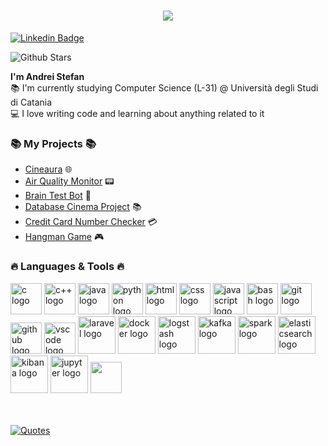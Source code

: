 <!DOCTYPE html>
<html lang="en">
  <head>
  <style>
    img.logo{
      width:50px;  
    }
  </style>
    </head>
<body>
  <h1 align="center">
    <a href="https://git.io/typing-svg">
      <img src="https://readme-typing-svg.herokuapp.com/?lines=Hi,+Developer!+💻;&center=true&size=30">
    </a>
  </h1>

  <a href="https://www.linkedin.com/in/andreistefand/">
      <img src="https://img.shields.io/badge/-Andrei-blue?style=flat-square&logo=Linkedin&logoColor=white" alt="Linkedin Badge">
  </a>

![Github Stars](https://img.shields.io/github/stars/picred?style=social)<br>

  <p>
    <strong>I'm Andrei Stefan</strong></u>
    <br>
    📚 I'm currently studying Computer Science (L-31) @ Università degli Studi di Catania
    <br>
    💻 I love writing code and learning about anything related to it
  </p>

  <h3 align="justify">📚 My Projects 📚</h3>
  <ul>
      <li><a href="https://github.com/Picred/cineaura">Cineaura</a> 🌐</li>
      <li><a href="https://github.com/Picred/air-quality-monitor">Air Quality Monitor</a> 📟</li>
      <li><a href="https://github.com/Picred/brain-test-bot">Brain Test Bot</a> 🧠</li>
      <li><a href="https://github.com/Picred/cinema-database">Database Cinema Project</a> 📚</li>
      <li><a href="https://github.com/Picred/ccn-check">Credit Card Number Checker</a> 💳</li>
      <li><a href="https://github.com/Picred/hangman-game">Hangman Game</a> 🎮</li>
  </ul>


  <h3 align="justify">🔥 Languages & Tools 🔥</h3>
  <p>
    <img class="logo" src="https://cdn.jsdelivr.net/gh/devicons/devicon@latest/icons/c/c-original.svg" style="width:50px;" alt="c logo"/>
    <img class="logo" src="https://cdn.jsdelivr.net/gh/devicons/devicon@latest/icons/cplusplus/cplusplus-original.svg" style="width:50px" alt="c++ logo" />
    <img class="logo" src="https://cdn.jsdelivr.net/gh/devicons/devicon@latest/icons/java/java-original-wordmark.svg" style="width:50px" alt="java logo"/>
    <img class="logo" src="https://cdn.jsdelivr.net/gh/devicons/devicon@latest/icons/python/python-original-wordmark.svg" style="width:50px" alt="python logo"/>
    <img class="logo" src="https://cdn.jsdelivr.net/gh/devicons/devicon@latest/icons/html5/html5-original-wordmark.svg" style="width:50px" alt="html logo"/>
    <img class="logo" src="https://cdn.jsdelivr.net/gh/devicons/devicon@latest/icons/css3/css3-original-wordmark.svg" style="width:50px" alt="css logo"/>
    <img class="logo" src="https://cdn.jsdelivr.net/gh/devicons/devicon@latest/icons/javascript/javascript-original.svg" style="width:50px" alt="javascript logo"/>
    <img class="logo" src="https://cdn.jsdelivr.net/gh/devicons/devicon@latest/icons/bash/bash-original.svg" style="width:50px" alt="bash logo"/>
    <img class="logo" src="https://cdn.jsdelivr.net/gh/devicons/devicon@latest/icons/git/git-original-wordmark.svg" style="width:50px" alt="git logo"/>
    <img class="logo" src="https://cdn.jsdelivr.net/gh/devicons/devicon@latest/icons/github/github-original-wordmark.svg" style="width:50px" alt="github logo"/>    
    <img class="logo" src="https://cdn.jsdelivr.net/gh/devicons/devicon@latest/icons/vscode/vscode-original-wordmark.svg" style="width:50px" alt="vscode logo"/>
    <img class="logo" src="https://cdn.jsdelivr.net/gh/devicons/devicon@latest/icons/laravel/laravel-original-wordmark.svg" style="width:60px" alt="laravel logo"/>
    <img class="logo"src="https://cdn.jsdelivr.net/gh/devicons/devicon@latest/icons/docker/docker-original-wordmark.svg" style="width:60px" alt="docker logo"/>
    <img class="logo" src="https://cdn.jsdelivr.net/gh/devicons/devicon@latest/icons/logstash/logstash-original-wordmark.svg" style="width:60px" alt="logstash logo"/>
    <img class="logo" src="https://cdn.jsdelivr.net/gh/devicons/devicon@latest/icons/apachekafka/apachekafka-original-wordmark.svg" style="width:60px" alt="kafka logo"/>
    <img class="logo" src="https://cdn.jsdelivr.net/gh/devicons/devicon@latest/icons/apachespark/apachespark-original-wordmark.svg" style="width:60px" alt="spark logo" />
    <img class="logo" src="https://cdn.jsdelivr.net/gh/devicons/devicon@latest/icons/elasticsearch/elasticsearch-original-wordmark.svg" style="width:60px" alt="elasticsearch logo" />
    <img class="logo" src="https://cdn.jsdelivr.net/gh/devicons/devicon@latest/icons/kibana/kibana-original-wordmark.svg" style="width:60px" alt="kibana logo" />
    <img class="logo" src="https://cdn.jsdelivr.net/gh/devicons/devicon@latest/icons/kibana/kibana-original-wordmark.svg" style="width:60px" alt="jupyter logo" />
    <img class="logo" src="https://cdn.jsdelivr.net/gh/devicons/devicon@latest/icons/jupyter/jupyter-original-wordmark.svg" />

  </p>



  <br>
  <br>

  <a href="https://github.com/piyushsuthar/github-readme-quotes">
    <img class="quote" src="https://quotes-github-readme.vercel.app/api?type=horizontal&theme=gruvbox" alt="Quotes">
  </a>
</body>
</html>
